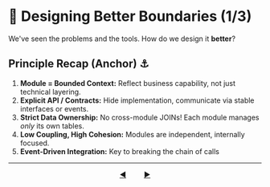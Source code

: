 # 📐 Designing Better Boundaries (1/3)

We've seen the problems and the tools. How do we design it **better**?

## Principle Recap (Anchor) ⚓

1.  **Module = Bounded Context:** Reflect business capability, not just technical layering.
2.  **Explicit API / Contracts:** Hide implementation, communicate via stable interfaces or events.
3.  **Strict Data Ownership:** No cross-module JOINs! Each module manages *only* its own tables.
4.  **Low Coupling, High Cohesion:** Modules are independent, internally focused.
5.  **Event-Driven Integration:** Key to breaking the chain of calls
---

<div align="center">
    <a href="09-tooling-archunit.md">◀️</a>
     &nbsp;&nbsp;&nbsp;&nbsp;&nbsp;&nbsp;&nbsp;
    <a href="11-redesign-exercise.md">▶️</a>
</div>